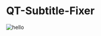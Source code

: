 # QT-Subtitle-Fixer
![hello](https://user-images.githubusercontent.com/41180567/155503332-b409c212-f248-4f0b-b65b-87ae0f8967cd.gif)
